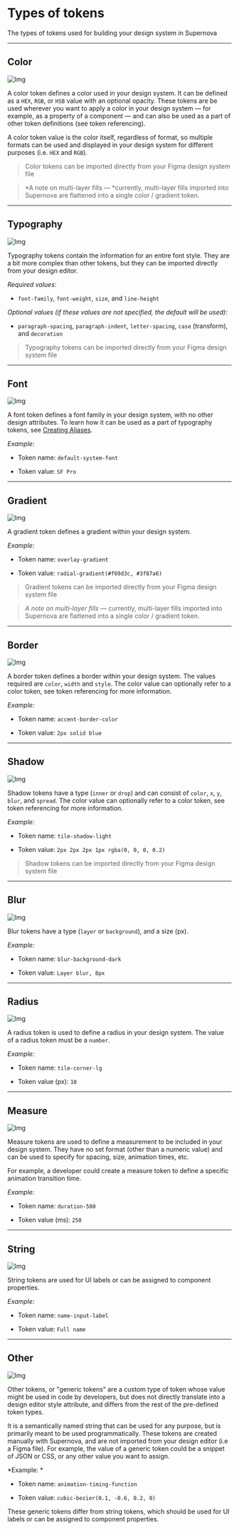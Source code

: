 
# Types of tokens

The types of tokens used for building your design system in Supernova

---

## Color

![Img](https://studio-assets.supernova.io/design-systems/6475/67f83fa1-2272-4826-9629-7dd8fefc078a.png?Expires=1972252800&Policy=eyJTdGF0ZW1lbnQiOlt7IlJlc291cmNlIjoiaHR0cHM6Ly9zdHVkaW8tYXNzZXRzLnN1cGVybm92YS5pby9kZXNpZ24tc3lzdGVtcy82NDc1LzY3ZjgzZmExLTIyNzItNDgyNi05NjI5LTdkZDhmZWZjMDc4YS5wbmciLCJDb25kaXRpb24iOnsiRGF0ZUxlc3NUaGFuIjp7IkFXUzpFcG9jaFRpbWUiOjE5NzIyNTI4MDB9fX1dfQ__&Signature=Zw7unTpdzUbfQQFZnE~0B1~5o6IqguOG7q~dDKdSkskYTFO2oOidAMh5~0QrEOJAmErSRltdJkmw3aGVfDm4i48O-QnabYIBsds2hCoxtA00Dz~RKcP5b0bpblKtum6mNf0cxpaehejJqbAI52Ao6ZLC2u3JTQ4bISpzU4rTT732cZH7d6j9iCEpQ49SkTWTQqt5JhwlG7CKmzFQB2KL842Oai6LYePP5cyPPSVAUCafYsG-4Srn3EseeGsXRucJjU0Xf2gVX6yCwuOfy6TSsYGMVscpxGBnq0S2apF89bZLVZFkpOQNcOargMUxeYodPOJoDvvKNqx8ItWDJbnGsA__&Key-Pair-Id=APKAJGK34LCCAUR7N6LA)

A color token defines a color used in your design system. It can be defined as a `HEX`, `RGB`, or `HSB` value with an optional opacity. These tokens are be used wherever you want to apply a color in your design system — for example, as a property of a component — and can also be used as a part of other token definitions (see token referencing). 

A color token value is the color itself, regardless of format, so multiple formats can be used and displayed in your design system for different purposes (i.e. `HEX` and `RGB`).

> Color tokens can be imported directly from your Figma design system file

> *A note on multi-layer fills — *currently, multi-layer fills imported into Supernova are flattened into a single color / gradient token.

---

## Typography

![Img](https://studio-assets.supernova.io/design-systems/6475/a62e5f87-4203-4c62-ba7d-d7f16541d34b.png?Expires=1972252800&Policy=eyJTdGF0ZW1lbnQiOlt7IlJlc291cmNlIjoiaHR0cHM6Ly9zdHVkaW8tYXNzZXRzLnN1cGVybm92YS5pby9kZXNpZ24tc3lzdGVtcy82NDc1L2E2MmU1Zjg3LTQyMDMtNGM2Mi1iYTdkLWQ3ZjE2NTQxZDM0Yi5wbmciLCJDb25kaXRpb24iOnsiRGF0ZUxlc3NUaGFuIjp7IkFXUzpFcG9jaFRpbWUiOjE5NzIyNTI4MDB9fX1dfQ__&Signature=UfRzExm~eBBQ~Tn~EJYsXjvGHJ49x0JNHvf6SuGqn3OCYS4MMA134TrmkDvM-9WiDEcXOax7g4~sJziv9O2rRgfSvWnoKEDWH91RgnnXGF3-zr5~LDhiS6cinLuHbMQc21if2gpno37MyAuaclvXoevHIP22Y73qEFCL1iDjF4yTDzzoGwUOjCZuQ1aIEjBBV2LjCVCJ9q-2tTGM5G0DmGUma0I2YkGXUqRLjzOP~B~-UYA30VRZhidbumYcIPsP9u6Z5GRa~zjA3N6YD8dUf-eGgo2JyCOinxxZ63-cnTMwxU9Ksw8KrVeewSXqRPQzm0AV3ZXNbwIs9dmwDzSrVA__&Key-Pair-Id=APKAJGK34LCCAUR7N6LA)

Typography tokens contain the information for an entire font style. They are a bit more complex than other tokens, but they can be imported directly from your design editor.

*Required values:*

- `font-family`, `font-weight`, `size`, and `line-height`

*Optional values (if these values are not specified, the default will be used):*

- `paragraph-spacing`, `paragraph-indent`, `letter-spacing`, `case` (transform), and `decoration`

> Typography tokens can be imported directly from your Figma design system file

---

## Font

![Img](https://studio-assets.supernova.io/design-systems/6475/973a0bf5-827b-486a-a183-2ca1d700b59c.png?Expires=1972252800&Policy=eyJTdGF0ZW1lbnQiOlt7IlJlc291cmNlIjoiaHR0cHM6Ly9zdHVkaW8tYXNzZXRzLnN1cGVybm92YS5pby9kZXNpZ24tc3lzdGVtcy82NDc1Lzk3M2EwYmY1LTgyN2ItNDg2YS1hMTgzLTJjYTFkNzAwYjU5Yy5wbmciLCJDb25kaXRpb24iOnsiRGF0ZUxlc3NUaGFuIjp7IkFXUzpFcG9jaFRpbWUiOjE5NzIyNTI4MDB9fX1dfQ__&Signature=aYnDfsUsMFyhCxD67qY-wyE~BzqijYm4mKr6Y7y7LoH97lbfbHelNnZTagT8TN7EVY16O76othAk2UFn9SeiJpqHmdeL8yuNuwGAmNCtBKg0f8cUqW4S9BBtt7PEHFbOneY4AWHbS5U17WxoEjKiNlfI9kX2YuV3QbCAFQ-JGMrmkEhMB8fezMajK8u~~kEPe6aaLZ1OB6s4BDi9YykBYxnaXBfdVwNzdWPC3RklZo-rFJ0qoVSXgfQujqzY19GLI3yrW3bdzVxBlo5ueP7zKMwJTxpjyx80OBzAbhPSpttNT7o2dKGIzJgI~crNMzpiVAIRWkx1trqfGtfoLQULlA__&Key-Pair-Id=APKAJGK34LCCAUR7N6LA)

A font token defines a font family in your design system, with no other design attributes. To learn how it can be used as a part of typography tokens, see [Creating Aliases](https://learn.supernova.io/design-systems/tokens/creating-aliases.html). 

*Example:*

- Token name: `default-system-font`

- Token value: `SF Pro`

---

## Gradient

![Img](https://studio-assets.supernova.io/design-systems/6475/5348dcfc-9fa5-4181-a90a-cf7b5d4c58b2.png?Expires=1972252800&Policy=eyJTdGF0ZW1lbnQiOlt7IlJlc291cmNlIjoiaHR0cHM6Ly9zdHVkaW8tYXNzZXRzLnN1cGVybm92YS5pby9kZXNpZ24tc3lzdGVtcy82NDc1LzUzNDhkY2ZjLTlmYTUtNDE4MS1hOTBhLWNmN2I1ZDRjNThiMi5wbmciLCJDb25kaXRpb24iOnsiRGF0ZUxlc3NUaGFuIjp7IkFXUzpFcG9jaFRpbWUiOjE5NzIyNTI4MDB9fX1dfQ__&Signature=jezaSeOtLZqlBjNlX8U4E0rHnM56qSL9I8fGKoqB~VwsC~3RIiX0J6K2QNh8q6VpjuCc4~4rDwquepvp6pFboHp5Da1JfBKbkDNWTkslhaAWbhcXlUVu77rpQ5dLEy-v7eTmYrwnFJ4bv-k9S7pnlL29QZ0-8xqIMTf~nZi7r9KJRpL79x~236tIs~BLDCqaEjnulTYKBa9XqWoT1MnaikzHIGJ5cSiLgSEoPu639TmaTvtAQ-no52M2kmhKHS6kDpRQyJz~EH~HSC0SyljFaUk9xDFfyuqSALXTwD9sWeEvI9zXYBgNPsl0cSVt3yXFHVUbs0J2vSdRsgGavyUEzQ__&Key-Pair-Id=APKAJGK34LCCAUR7N6LA)

A gradient token defines a gradient within your design system. 

*Example:*

- Token name: `overlay-gradient`

- Token value: `radial-gradient(#f69d3c, #3f87a6)`

> Gradient tokens can be imported directly from your Figma design system file

> *A note on multi-layer fills —* currently, multi-layer fills imported into Supernova are flattened into a single color / gradient token.

---

## Border

![Img](https://studio-assets.supernova.io/design-systems/6475/325e242b-d731-4a3c-9654-f6123e9d5198.png?Expires=1972252800&Policy=eyJTdGF0ZW1lbnQiOlt7IlJlc291cmNlIjoiaHR0cHM6Ly9zdHVkaW8tYXNzZXRzLnN1cGVybm92YS5pby9kZXNpZ24tc3lzdGVtcy82NDc1LzMyNWUyNDJiLWQ3MzEtNGEzYy05NjU0LWY2MTIzZTlkNTE5OC5wbmciLCJDb25kaXRpb24iOnsiRGF0ZUxlc3NUaGFuIjp7IkFXUzpFcG9jaFRpbWUiOjE5NzIyNTI4MDB9fX1dfQ__&Signature=SfOwWxTE~PHLBtm34nTXbEQfG~T6SxTdc2mQ32SgJfGcRurFdUbsYLgupDnmf~1f8J6cO0xCymIBZ6mbImL1oZq~OzIXMYuKCQN2iATB5--XL-raR209MeSJ7OnPD7DnL6tZOtAwygJZ~Wpv~SD5m7CLgs9fmJy2IygVMM-MhVrXI8lAhj4QX84NsWsS-crenbv5mL7SGKCgiBWb7DbFjY95-kSRLKELmIxJuCDCpxQ49n0aJTtEpOZLGLieTVzAW3sAXe0kVMS6NYDcl~OStVsGMulqjjPdjFImzAea-I-p-Xl7cZf7lMNrVdAQrDgxM3gQ0q9DdXXs1a2UyH2cbw__&Key-Pair-Id=APKAJGK34LCCAUR7N6LA)

A border token defines a border within your design system. The values required are `color`, `width` and `style`. The color value can optionally refer to a color token, see token referencing for more information. 

*Example:*

- Token name: `accent-border-color`

- Token value: `2px solid blue`

---

## Shadow

![Img](https://studio-assets.supernova.io/design-systems/6475/644f8af2-a02d-488b-899d-caf2ef760c86.png?Expires=1972252800&Policy=eyJTdGF0ZW1lbnQiOlt7IlJlc291cmNlIjoiaHR0cHM6Ly9zdHVkaW8tYXNzZXRzLnN1cGVybm92YS5pby9kZXNpZ24tc3lzdGVtcy82NDc1LzY0NGY4YWYyLWEwMmQtNDg4Yi04OTlkLWNhZjJlZjc2MGM4Ni5wbmciLCJDb25kaXRpb24iOnsiRGF0ZUxlc3NUaGFuIjp7IkFXUzpFcG9jaFRpbWUiOjE5NzIyNTI4MDB9fX1dfQ__&Signature=SOj9fOZL6a6eMi1hv-Q4w8gVrazhp3e8tTgrwvRmThmiNSGb9BTEshNojUpt-ICSvGTwJfF0QicBfRhPaincLWaWCCipGQuPFECZFteKvasI06U~5VZKch3mAVxSM~uPqx8he6n3D~y1bjYdxqi8bgoUv3D6Obvtjiq~xdDxB7XRcef-wbDl5cSJO7uefiqVNpBeY7xQtW1waDYgmnZEzBodLpPlrqFEn4-8Ar7ZYQyJg0l5J8kybgwf1rMIPUukTdXPzDXZbKTtWQPBxxi25DwYOK4NcTZBNiZLpiJ~Z1Qk9-MiSFd6-wVygv0J9O2cfYo0IP~BrjA9Xb3q9pdGtg__&Key-Pair-Id=APKAJGK34LCCAUR7N6LA)

Shadow tokens have a type (`inner` or `drop`) and can consist of `color`, `x`, `y`, `blur`, and `spread`. The color value can optionally refer to a color token, see token referencing for more information.

*Example:*

- Token name: `tile-shadow-light`

- Token value: `2px 2px 2px 1px rgba(0, 0, 0, 0.2)`

> Shadow tokens can be imported directly from your Figma design system file

---

## Blur

![Img](https://studio-assets.supernova.io/design-systems/6475/e42bc425-7ff2-4b62-8657-aac8a3f4d8a4.png?Expires=1972252800&Policy=eyJTdGF0ZW1lbnQiOlt7IlJlc291cmNlIjoiaHR0cHM6Ly9zdHVkaW8tYXNzZXRzLnN1cGVybm92YS5pby9kZXNpZ24tc3lzdGVtcy82NDc1L2U0MmJjNDI1LTdmZjItNGI2Mi04NjU3LWFhYzhhM2Y0ZDhhNC5wbmciLCJDb25kaXRpb24iOnsiRGF0ZUxlc3NUaGFuIjp7IkFXUzpFcG9jaFRpbWUiOjE5NzIyNTI4MDB9fX1dfQ__&Signature=gHq38xE6Y~bs4N0-aXLAllNklCKaEeNjVqXMp8-e0xM9dLl4-aZKeoGNSDGx9InoYVBYGG9sEuJHJruRyhdjHTmpLubwYRYW6PlTkEzfrdp4eZ0yf70Pms~4UyUityeGAxeXJwWSpBnUDCXzKUfDhz53~TWjYWMGpzXDD5izHNIwEEUhPzhkXtwcDbY6dvchfxfLOYlTcFO2KCkesh89CrK~AV-pTr1kFzUYHsb-LkjQrSO926FIwdDRS49Dmh4i5-tJ-0PhlRDJRqOKocnDkFErSeXWVge5SpX6TqkqtcON-lVCms~22G7Bw1W~q1Xg72zEoYWQ5JgGWhsraWFBuw__&Key-Pair-Id=APKAJGK34LCCAUR7N6LA)

Blur tokens have a type (`layer` or `background`), and a size (px).

*Example:*

- Token name: `blur-background-dark`

- Token value: `Layer blur, 8px`

---

## Radius

![Img](https://studio-assets.supernova.io/design-systems/6475/57a139e3-e3d6-4ed3-8374-d1fdbcc36c78.png?Expires=1972252800&Policy=eyJTdGF0ZW1lbnQiOlt7IlJlc291cmNlIjoiaHR0cHM6Ly9zdHVkaW8tYXNzZXRzLnN1cGVybm92YS5pby9kZXNpZ24tc3lzdGVtcy82NDc1LzU3YTEzOWUzLWUzZDYtNGVkMy04Mzc0LWQxZmRiY2MzNmM3OC5wbmciLCJDb25kaXRpb24iOnsiRGF0ZUxlc3NUaGFuIjp7IkFXUzpFcG9jaFRpbWUiOjE5NzIyNTI4MDB9fX1dfQ__&Signature=aUfdd9rEXL3kW~f01k79EViDzk7qco246N18NXjeM-f6IElc21HrHV2JAk9WY1oZXdUgIofG4UpLxbYsElJtqNaehMBjjeygHw7IsUlr6E3gnN2XrD38s8YCn2WBZ9e31~1t6iXgE71vMiLVAxB4lK0BwWjCWpYh9N5aQEW8jgilhqHJLLE9z82vTKQIURNCoJMkhhZx8c1rDAi2ac08nOftGA158WIdeXz597vQ8pk6FiD8kR9mPXom7SlQ34u~9DRiCU99mBSauvLcE~8O~XTjznJxhmC5SOr-p~MGmIqj2Pz6hAVPUzdS-lBqh7V-gLa6up5q25n138MtEINDrg__&Key-Pair-Id=APKAJGK34LCCAUR7N6LA)

A radius token is used to define a radius in your design system. The value of a radius token must be a `number`.

*Example:*

- Token name: `tile-corner-lg`

- Token value (px): `10`

---

## Measure

![Img](https://studio-assets.supernova.io/design-systems/6475/03dd31ee-9678-434f-8e99-8067ef89559d.png?Expires=1972252800&Policy=eyJTdGF0ZW1lbnQiOlt7IlJlc291cmNlIjoiaHR0cHM6Ly9zdHVkaW8tYXNzZXRzLnN1cGVybm92YS5pby9kZXNpZ24tc3lzdGVtcy82NDc1LzAzZGQzMWVlLTk2NzgtNDM0Zi04ZTk5LTgwNjdlZjg5NTU5ZC5wbmciLCJDb25kaXRpb24iOnsiRGF0ZUxlc3NUaGFuIjp7IkFXUzpFcG9jaFRpbWUiOjE5NzIyNTI4MDB9fX1dfQ__&Signature=a~epR2O8Ha2ihnXIUVTL2ri9Oa3tfnXDnkhqsmfdLmZTvkEXcKX5-yk3TfSZT8LYT1KbLR56llFLmvmCnGuoTBsbMlku5ZbkUA~ZkA7ipC5LHbL6dkZIPoSAP0K3CnyxCH5ode2DDxkE-JAe8t2gJG-cwumObdVQGMC~RGy-nw0qu9Qfl8BsSrXtratNoQvgydo3K276jYYJddKnWgsXLQAswE4v19Acgs6Us-OpSX0hpZRi4Aa4pGJeNpRezkHNiDRI5JXpOw0ziRp0K9AkrwqZGZ3VsmTU0TGom-Z9h0SxADoHKpE2KeXa~i1zf4pKt6mvZ1BDQ1ylsO9DWYiefQ__&Key-Pair-Id=APKAJGK34LCCAUR7N6LA)

Measure tokens are used to define a measurement to be included in your design system. They have no set format (other than a numeric value) and can be used to specify for spacing, size, animation times, etc. 

For example, a developer could create a measure token to define a specific animation transition time.

*Example:*

- Token name: `duration-500`

- Token value (ms): `250`

---

## String

![Img](https://studio-assets.supernova.io/design-systems/6475/ccbab47c-2845-4103-8663-2d0d8d2c8338.png?Expires=1972252800&Policy=eyJTdGF0ZW1lbnQiOlt7IlJlc291cmNlIjoiaHR0cHM6Ly9zdHVkaW8tYXNzZXRzLnN1cGVybm92YS5pby9kZXNpZ24tc3lzdGVtcy82NDc1L2NjYmFiNDdjLTI4NDUtNDEwMy04NjYzLTJkMGQ4ZDJjODMzOC5wbmciLCJDb25kaXRpb24iOnsiRGF0ZUxlc3NUaGFuIjp7IkFXUzpFcG9jaFRpbWUiOjE5NzIyNTI4MDB9fX1dfQ__&Signature=Wk3wf2W77-PDgvfcJalV5it-ZvEA9Wf42h~eFjj~KZv23bv1xDwLAs1kjinrnruGpC0DVzBdaRGpyOneWT2pZZWcY4J6gg1Z29HUIy9O48A0d5yG-4ZInB2I6k3fcVPNaz4~xUExl8UIlSbMlWwvVaW1-gH6pTQs5mptcqKIpEOsem0MZVCGT8tVQrZqrYSMUPRJkQ8jv6qx8Yh9QnUm1G4oU2bpB3cxSDm7-tiWmc2A4RyUxf4g27OqxfKMjEf2SMGrm-9flzTYxuRmCOFjYwrHp-j0dfuSJhUJ1Y-CwrT~vA1wo0-Zr5FZbkYWg4K~W9xwWHT8uQh9qMUDRbcaQA__&Key-Pair-Id=APKAJGK34LCCAUR7N6LA)

String tokens are used for UI labels or can be assigned to component properties.

*Example:*

- Token name: `name-input-label`

- Token value: `Full name`

---

## Other

![Img](https://studio-assets.supernova.io/design-systems/6475/9e34432f-d822-4434-bd79-22245f70d8a8.png?Expires=1972252800&Policy=eyJTdGF0ZW1lbnQiOlt7IlJlc291cmNlIjoiaHR0cHM6Ly9zdHVkaW8tYXNzZXRzLnN1cGVybm92YS5pby9kZXNpZ24tc3lzdGVtcy82NDc1LzllMzQ0MzJmLWQ4MjItNDQzNC1iZDc5LTIyMjQ1ZjcwZDhhOC5wbmciLCJDb25kaXRpb24iOnsiRGF0ZUxlc3NUaGFuIjp7IkFXUzpFcG9jaFRpbWUiOjE5NzIyNTI4MDB9fX1dfQ__&Signature=Bh2pMSkqUK2kjzW3AwrEiT3L-8m2D1pdyTysSy328x0uQ6zNHre0~Gr7XZTkokD0eUcW9-DtYCVoXwu1qsflBCWbWM1HVqYFqq6Y1XIOgmmskL2umbIXBFTTT108LV-cJcXza-kPJ4t534HyUIVdu4v6kprR-fUB7aUmQWzdq995VvEFADcgaAnzT-~Cc2zOcH5NQZgwR1oRatyaFd5rJBvzbwqtxLhXbKIFQxmAfew64Xkzur5qdXl4Qy8Iyouomrf5YTbipHGLNoNTnOhF4Gcti0HQtAc~dBS2Kmiuk4LBaRX3LvaQ2OwA4hiFx2RBsfvOpcxo7FwDiXTwgEvWaw__&Key-Pair-Id=APKAJGK34LCCAUR7N6LA)

Other tokens, or "generic tokens" are a custom type of token whose value might be used in code by developers, but does not directly translate into a design editor style attribute, and differs from the rest of the pre-defined token types.

It is a semantically named string that can be used for any purpose, but is primarily meant to be used programmatically. These tokens are created manually with Supernova, and are not imported from your design editor (i.e a Figma file). For example, the value of a generic token could be a snippet of JSON or CSS, or any other value you want to assign. 

*Example: *

- Token name: `animation-timing-function`

- Token value: `cubic-bezier(0.1, -0.6, 0.2, 0)`

These generic tokens differ from string tokens, which should be used for UI labels or can be assigned to component properties.